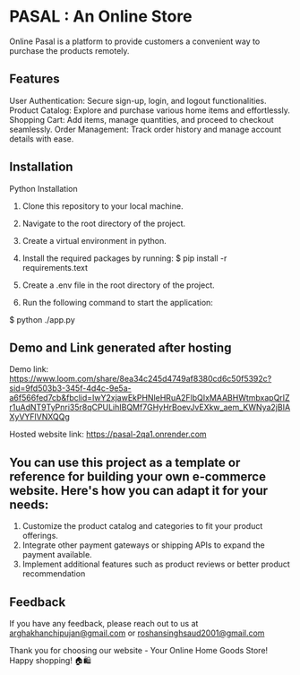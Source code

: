 
# PASAL : An Online Store

Online Pasal is a platform to provide customers a convenient way to purchase the products remotely.       

## Features
User Authentication: Secure sign-up, login, and logout functionalities.
Product Catalog: Explore and purchase various home items and effortlessly.   
Shopping Cart: Add items, manage quantities, and proceed to checkout seamlessly.
Order Management: Track order history and manage account details with ease.


## Installation

Python Installation

1. Clone this repository to your local machine.
2. Navigate to the root directory of the project.
3. Create a virtual environment in python.
4. Install the required packages by running:
$ pip install -r requirements.text

5. Create a .env file in the root directory of the project.
6. Run the following command to start the application:

$ python ./app.py



## Demo and Link generated after hosting
 Demo link:  https://www.loom.com/share/8ea34c245d4749af8380cd6c50f5392c?sid=9fd503b3-345f-4d4c-9e5a-a6f566fed7cb&fbclid=IwY2xjawEkPHNleHRuA2FlbQIxMAABHWtmbxapQrIZr1uAdNT9TyPnri35r8qCPULihIBQMf7GHyHrBoevJvEXkw_aem_KWNya2jBIAXyVYFlVNXQQg

 Hosted website link:   https://pasal-2qa1.onrender.com



## You can use this project as a template or reference for building your own e-commerce website. Here's how you can adapt it for your needs:

1. Customize the product catalog and categories to fit your product offerings.
2. Integrate other payment gateways or shipping APIs to expand the payment available.
3. Implement additional features such as product reviews or better product recommendation

## Feedback

If you have any feedback, please reach out to us at arghakhanchipujan@gmail.com or roshansinghsaud2001@gmail.com

Thank you for choosing our website - Your Online Home Goods Store! Happy shopping! 🏠🛍️

